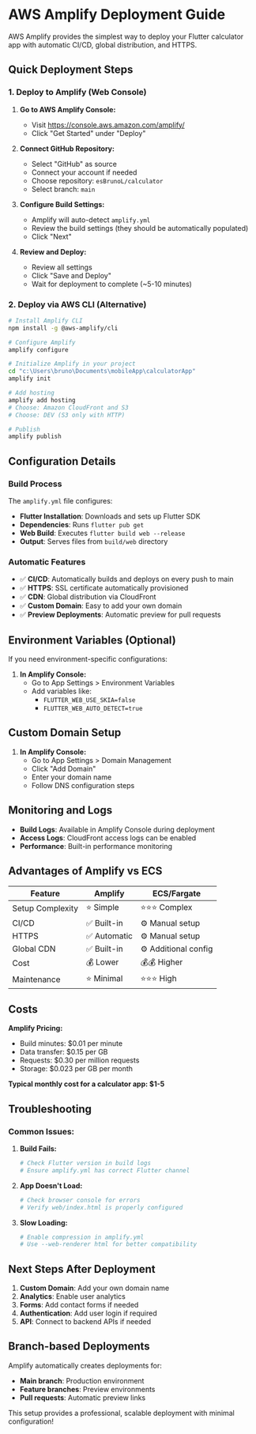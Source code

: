 # AWS Amplify Deployment Guide

AWS Amplify provides the simplest way to deploy your Flutter calculator app with automatic CI/CD, global distribution, and HTTPS.

## Quick Deployment Steps

### 1. Deploy to Amplify (Web Console)

1. **Go to AWS Amplify Console:**
   - Visit https://console.aws.amazon.com/amplify/
   - Click "Get Started" under "Deploy"

2. **Connect GitHub Repository:**
   - Select "GitHub" as source
   - Connect your account if needed
   - Choose repository: `esBrunoL/calculator`
   - Select branch: `main`

3. **Configure Build Settings:**
   - Amplify will auto-detect `amplify.yml`
   - Review the build settings (they should be automatically populated)
   - Click "Next"

4. **Review and Deploy:**
   - Review all settings
   - Click "Save and Deploy"
   - Wait for deployment to complete (~5-10 minutes)

### 2. Deploy via AWS CLI (Alternative)

```bash
# Install Amplify CLI
npm install -g @aws-amplify/cli

# Configure Amplify
amplify configure

# Initialize Amplify in your project
cd "c:\Users\bruno\Documents\mobileApp\calculatorApp"
amplify init

# Add hosting
amplify add hosting
# Choose: Amazon CloudFront and S3
# Choose: DEV (S3 only with HTTP)

# Publish
amplify publish
```

## Configuration Details

### Build Process
The `amplify.yml` file configures:
- **Flutter Installation**: Downloads and sets up Flutter SDK
- **Dependencies**: Runs `flutter pub get`
- **Web Build**: Executes `flutter build web --release`
- **Output**: Serves files from `build/web` directory

### Automatic Features
- ✅ **CI/CD**: Automatically builds and deploys on every push to main
- ✅ **HTTPS**: SSL certificate automatically provisioned
- ✅ **CDN**: Global distribution via CloudFront
- ✅ **Custom Domain**: Easy to add your own domain
- ✅ **Preview Deployments**: Automatic preview for pull requests

## Environment Variables (Optional)

If you need environment-specific configurations:

1. **In Amplify Console:**
   - Go to App Settings > Environment Variables
   - Add variables like:
     - `FLUTTER_WEB_USE_SKIA=false`
     - `FLUTTER_WEB_AUTO_DETECT=true`

## Custom Domain Setup

1. **In Amplify Console:**
   - Go to App Settings > Domain Management
   - Click "Add Domain"
   - Enter your domain name
   - Follow DNS configuration steps

## Monitoring and Logs

- **Build Logs**: Available in Amplify Console during deployment
- **Access Logs**: CloudFront access logs can be enabled
- **Performance**: Built-in performance monitoring

## Advantages of Amplify vs ECS

| Feature | Amplify | ECS/Fargate |
|---------|---------|-------------|
| Setup Complexity | ⭐ Simple | ⭐⭐⭐ Complex |
| CI/CD | ✅ Built-in | ⚙️ Manual setup |
| HTTPS | ✅ Automatic | ⚙️ Manual setup |
| Global CDN | ✅ Built-in | ⚙️ Additional config |
| Cost | 💰 Lower | 💰💰 Higher |
| Maintenance | ⭐ Minimal | ⭐⭐⭐ High |

## Costs

**Amplify Pricing:**
- Build minutes: $0.01 per minute
- Data transfer: $0.15 per GB
- Requests: $0.30 per million requests
- Storage: $0.023 per GB per month

**Typical monthly cost for a calculator app: $1-5**

## Troubleshooting

### Common Issues:

1. **Build Fails:**
   ```bash
   # Check Flutter version in build logs
   # Ensure amplify.yml has correct Flutter channel
   ```

2. **App Doesn't Load:**
   ```bash
   # Check browser console for errors
   # Verify web/index.html is properly configured
   ```

3. **Slow Loading:**
   ```bash
   # Enable compression in amplify.yml
   # Use --web-renderer html for better compatibility
   ```

## Next Steps After Deployment

1. **Custom Domain**: Add your own domain name
2. **Analytics**: Enable user analytics
3. **Forms**: Add contact forms if needed
4. **Authentication**: Add user login if required
5. **API**: Connect to backend APIs if needed

## Branch-based Deployments

Amplify automatically creates deployments for:
- **Main branch**: Production environment
- **Feature branches**: Preview environments
- **Pull requests**: Automatic preview links

This setup provides a professional, scalable deployment with minimal configuration!